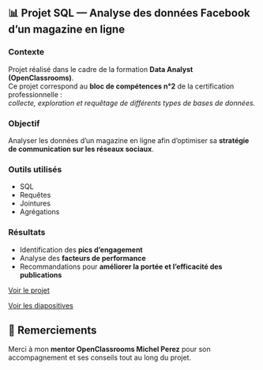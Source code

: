 ## 📊 Projet SQL — Analyse des données Facebook d’un magazine en ligne

### **Contexte**
Projet réalisé dans le cadre de la formation **Data Analyst (OpenClassrooms)**.  
Ce projet correspond au **bloc de compétences n°2** de la certification professionnelle :  
*collecte, exploration et requêtage de différents types de bases de données.*

### **Objectif**
Analyser les données d’un magazine en ligne afin d’optimiser sa **stratégie de communication sur les réseaux sociaux**.

### **Outils utilisés**
- SQL  
- Requêtes  
- Jointures  
- Agrégations  

### **Résultats**
- Identification des **pics d’engagement**  
- Analyse des **facteurs de performance**  
- Recommandations pour **améliorer la portée et l’efficacité des publications**

 [Voir le projet](https://github.com/sylvia-chevalier-data/social-media/blob/main/Sylvia_Chevalier_document%20de%20spécification_juillet_2025.pdf)
 
 [Voir les diapositives](https://github.com/sylvia-chevalier-data/optimiser-strategie-social-media/blob/main/Diapos%20projet%20social%20media%20SQL.pdf)

## 🙏 Remerciements
Merci à mon **mentor OpenClassrooms Michel Perez** pour son accompagnement et ses conseils tout au long du projet.
